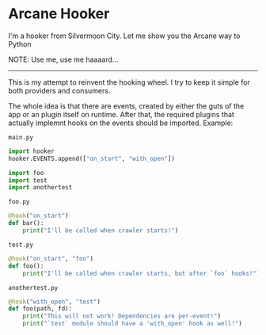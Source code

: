 # Arcane Hooker

I'm a hooker from Silvermoon City. Let me show you the Arcane way to Python

NOTE: Use me, use me haaaard...

---

This is my attempt to reinvent the hooking wheel.
I try to keep it simple for both providers and consumers.

The whole idea is that there are events, created by either the guts of the app
or an plugin itself on runtime.
After that, the required plugins that actually implemnt hooks on the events
should be imported. Example:

`main.py`
```python
import hooker
hooker.EVENTS.append(["on_start", "with_open"])

import foo
import test
import anothertest
```

`foo.py`
```python
@hook("on_start")
def bar():
	print("I'll be called when crawler starts!")
```

`test.py`
```python
@hook("on_start", "foo")
def foo():
	print("I'll be called when crawler starts, but after `foo` hooks!")
```

`anothertest.py`
```python
@hook("with_open", "test")
def foo(path, fd):
	print("This will not work! Dependencies are per-event!")
	print("`test` module should have a 'with_open' hook as well!")
```
